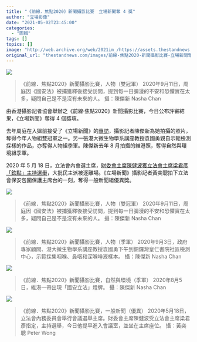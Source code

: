 ```yaml
---
title: "《前線．焦點2020》新聞攝影比賽　立場新聞奪 4 獎"
author: "立場影像"
date: "2021-05-02T23:45:00"
categories:
  - "圖輯"
tags: []
topics: []
image: "http://web.archive.org/web/2021im_/https://assets.thestandnews.com/media/photos/NashaChan-Portraits-01_t70FJ.jpeg"
original_url: "thestandnews.com/images/前線-焦點2020-新聞攝影比賽-立場新聞奪-4-獎"
---
```

![](http://web.archive.org/web/2021im_/https://assets.thestandnews.com/media/photos/NashaChan-Portraits-01_t70FJ.jpeg)
> 《前線．焦點2020》新聞攝影比賽，人物（雙冠軍） 2020年9月11日，周庭因《國安法》被捕獲釋後接受訪問，提到每一日彌漫的不安和恐懼實在太多，疑問自己是不是沒有未來的人。 攝：陳傑新 Nasha Chan

由香港攝影記者協會舉辦之《前線·焦點2020》新聞攝影比賽，今日公布評審結果，《立場新聞》奪得 4 個獎項。

去年周庭在入獄前接受了《立場新聞》的[專訪](http://web.archive.org/web/20210926170612/https://www.thestandnews.com/politics/%E5%B0%88%E8%A8%AA-%E4%BD%9C%E7%82%BA-%E6%88%B0%E9%AC%A5%E7%BE%8E%E5%B0%91%E5%A5%B3-%E6%88%96%E8%80%85%E5%AE%85%E5%AE%85-%E5%91%A8%E5%BA%AD%E7%9A%84%E6%81%90%E6%87%BC-%E8%AC%B9%E6%85%8E%E8%88%87%E4%B8%8D%E6%82%94/?fbclid=IwAR3BIL6lXvxgOGiBXJZPLKH_bG4GdnkbZRjgUCm9XEYe8ehZA8FVn0pENUo)，攝影記者陳傑新為她拍攝的照片，奪得今年人物組雙冠軍之一。另一張港大微生物學系講座教授袁國勇親自示範檢測採樣的作品，亦奪得人物組季軍。陳傑新去年 8 月拍攝的維港照，奪得自然與環境組季軍。

2020 年 5 月 18 日，立法會內會選主席，[財委會主席陳健波獲立法會主席梁君彥「欽點」主持選舉](http://web.archive.org/web/20210926170612/https://www.thestandnews.com/politics/%E9%99%B3%E5%81%A5%E6%B3%A2%E8%A2%AB%E6%AC%BD%E9%BB%9E%E4%B8%BB%E6%8C%81%E5%85%A7%E6%9C%83%E4%B8%BB%E5%B8%AD%E9%81%B8%E8%88%89-%E5%A4%A7%E9%83%A8%E5%88%86%E6%B0%91%E4%B8%BB%E6%B4%BE%E8%A2%AB%E9%80%90-%E6%9D%8E%E6%85%A7%E7%90%BC%E7%95%B6%E9%81%B8-%E6%B0%91%E4%B8%BB%E6%B4%BE%E4%B8%8D%E6%89%BF%E8%AA%8D%E9%81%B8%E8%88%89%E7%B5%90%E6%9E%9C/?fbclid=IwAR2Ekh2NL0z1qnIdzePa2ez5mWEk1L6VViaAq2yjIl3bkWMAYbU1bvGPPFk)，大批民主派被逐離場。《立場新聞》攝影記者黃奕聰拍下立法會保安包圍保護主席台的一刻，奪得一般新聞組優異獎。

![](http://web.archive.org/web/2021im_/https://assets.thestandnews.com/media/photos/NashaChan-Portraits-01_t70FJ.jpeg)
> 《前線．焦點2020》新聞攝影比賽，人物（雙冠軍） 2020年9月11日，周庭因《國安法》被捕獲釋後接受訪問，提到每一日彌漫的不安和恐懼實在太多，疑問自己是不是沒有未來的人。 攝：陳傑新 Nasha Chan

![](http://web.archive.org/web/2021im_/https://assets.thestandnews.com/media/photos/NashaChan-Portraits-03_6ia0P.jpeg)
> 《前線．焦點2020》新聞攝影比賽，人物（季軍） 2020年9月3日，政府專家顧問、港大微生物學系講座教授袁國勇下午到銅鑼灣皇仁書院社區檢測中心，示範採集咽喉、鼻咽和深喉唾液樣本。 攝：陳傑新 Nasha Chan

![](http://web.archive.org/web/2021im_/https://assets.thestandnews.com/media/photos/NashaChan-Nature-01_nCUxV.jpeg)
> 《前線．焦點2020》新聞攝影比賽，自然與環境（季軍） 2020年8月5日，維港一帶出現「國安立法」燈牌。 攝：陳傑新 Nasha Chan

![](http://web.archive.org/web/2021im_/https://assets.thestandnews.com/media/photos/PeterWong-General-07_aUNwl.jpeg)
> 《前線．焦點2020》新聞攝影比賽，一般新聞（優異） 2020年5月18日，立法會內務委員會舉行會議選舉主席。財委會主席陳健波受立法會主席梁君彥指定，主持選舉，今日他提早進入會議室，並坐在主席座位。 攝：黃奕聰 Peter Wong
